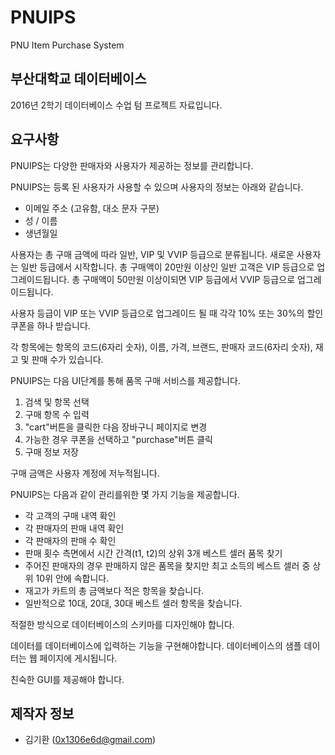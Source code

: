 # PNUIPS
PNU Item Purchase System

## 부산대학교 데이터베이스
2016년 2학기 데이터베이스 수업 텀 프로젝트 자료입니다.

## 요구사항
PNUIPS는 다양한 판매자와 사용자가 제공하는 정보를 관리합니다.

PNUIPS는 등록 된 사용자가 사용할 수 있으며 사용자의 정보는 아래와 같습니다.
- 이메일 주소 (고유함, 대소 문자 구분)
- 성 / 이름
- 생년월일

사용자는 총 구매 금액에 따라 일반, VIP 및 VVIP 등급으로 분류됩니다. 새로운 사용자는 일반 등급에서 시작합니다. 총 구매액이 20만원 이상인 일반 고객은 VIP 등급으로 업그레이드됩니다. 총 구매액이 50만원 이상이되면 VIP 등급에서 VVIP 등급으로 업그레이드됩니다.

사용자 등급이 VIP 또는 VVIP 등급으로 업그레이드 될 때 각각 10% 또는 30%의 할인 쿠폰을 하나 받습니다.

각 항목에는 항목의 코드(6자리 숫자), 이름, 가격, 브랜드, 판매자 코드(6자리 숫자), 재고 및 판매 수가 있습니다.

PNUIPS는 다음 UI단계를 통해 품목 구매 서비스를 제공합니다.
1. 검색 및 항목 선택
2. 구매 항목 수 입력
3. "cart"버튼을 클릭한 다음 장바구니 페이지로 변경
4. 가능한 경우 쿠폰을 선택하고 "purchase"버튼 클릭
5. 구매 정보 저장

구매 금액은 사용자 계정에
저누적됩니다.

PNUIPS는 다음과 같이 관리를위한 몇 가지 기능을 제공합니다.
- 각 고객의 구매 내역 확인
- 각 판매자의 판매 내역 확인
- 각 판매자의 판매 수 확인
- 판매 횟수 측면에서 시간 간격(t1, t2)의 상위 3개 베스트 셀러 품목  찾기
- 주어진 판매자의 경우 판매하지 않은 품목을 찾지만 최고 소득의 베스트 셀러 중 상위 10위 안에 속합니다.
- 재고가 카트의 총 금액보다 적은 항목을 찾습니다.
- 일반적으로 10대, 20대, 30대 베스트 셀러 항목을 찾습니다.

적절한 방식으로 데이터베이스의 스키마를 디자인해야 합니다.

데이터를 데이터베이스에 입력하는 기능을 구현해야합니다. 데이터베이스의 샘플 데이터는 웹 페이지에 게시됩니다.

친숙한 GUI를 제공해야 합니다.

## 제작자 정보
- 김기환 (0x1306e6d@gmail.com)
